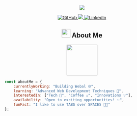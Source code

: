 <div align="center">
  <img src="https://readme-typing-svg.herokuapp.com/?lines=Welcome+to+my+GitHub!;I'm+a+passionate+developer;Building+the+future+with+code&font=Fira%20Code&center=true&width=380&height=50&duration=4000&pause=1000">
</div>

<p align="center">
  <a href="https://github.com/pratikpatwe">
    <img src="https://img.shields.io/github/followers/pratikpatwe?label=Followers&logo=GitHub&style=for-the-badge" alt="GitHub" />
  </a>
  <a href="https://twitter.com/PatwePrati11520">
    <img src="https://img.shields.io/twitter/follow/PatwePrati11520?label=Twitter&logo=twitter&style=for-the-badge" />
  </a>
  <a href="https://www.linkedin.com/in/pratik-patwe-7741a0255">
    <img src="https://img.shields.io/badge/LinkedIn-Connect-blue?style=for-the-badge&logo=linkedin" alt="LinkedIn" />
  </a>
</p>

<!-- About Me -->
<h2 align="center">
  <img src="https://media.giphy.com/media/hvRJCLFzcasrR4ia7z/giphy.gif" width="28">
  About Me
</h2>

<p align="center">
  <img src="https://media2.giphy.com/media/QssGEmpkyEOhBCb7e1/giphy.gif?cid=ecf05e47a0n3gi1bfqntqmob8g9aid1oyj2wr3ds3mg700bl&rid=giphy.gif" width="100">
</p>

```javascript
const aboutMe = {
    currentlyWorking: "Building Webal 🌐",
    learning: "Advanced Web Development Techniques 🚀",
    interestedIn: ["Tech 🔧", "Coffee ☕", "Innovations 💡"],
    availability: "Open to exciting opportunities! ✨",
    funFact: "I like to use TABS over SPACES 🧑‍💻"
};
